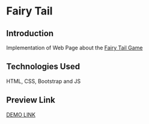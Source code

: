 # Fairy Tail

## Introduction
Implementation of Web Page about the [Fairy Tail Game](https://fairytailgame.com/us/)


## Technologies Used

HTML, CSS, Bootstrap and JS

## Preview Link

  [DEMO LINK](nurdanokcu.github.io/fairytail/)

